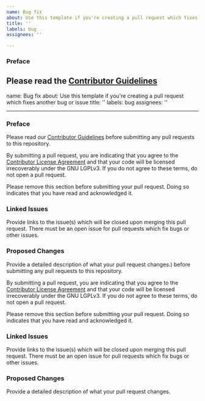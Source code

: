 ```yaml
---
name: Bug fix
about: Use this template if you're creating a pull request which fixes another bug or issue
title: ''
labels: bug
assignees: ''

---
```


### Preface

Please read the [Contributor Guidelines](https://github.com/NoComment1105/periodic-mod-fabric/blob/1.16.x/main/CONTRIBUTING.md) 
---
name: Bug fix
about: Use this template if you're creating a pull request which fixes another bug or issue
title: ''
labels: bug
assignees: ''

---

### Preface

Please read our [Contributor Guidelines](https://github.com/NoComment1105/periodic-mod-fabric/blob/1.16.x/main/CONTRIBUTING.md) before
submitting any pull requests to this repository.

By submitting a pull request, you are indicating that you agree to the [Contributor License Agreement](https://github.com/jellysquid3/sodium-fabric/blob/1.15.x/CONTRIBUTING.md#contributor-license-agreement-cla)
and that your code will be licensed irrecoverably under the GNU LGPLv3. If you do not agree to these terms, do not open
a pull request.

Please remove this section before submitting your pull request. Doing so indicates that you have read and acknowledged it.

### Linked Issues
Provide links to the issue(s) which will be closed upon merging this pull request. There must be an open issue for
pull requests which fix bugs or other issues.

### Proposed Changes
Provide a detailed description of what your pull request changes.) before
submitting any pull requests to this repository.

By submitting a pull request, you are indicating that you agree to the [Contributor License Agreement](https://github.com/NoComment1105/periodic-mod-fabric/blob/1.16.x/main/CONTRIBUTING.md#contributor-license-agreement-cla)
and that your code will be licensed irrecoverably under the GNU LGPLv3. If you do not agree to these terms, do not open
a pull request.

Please remove this section before submitting your pull request. Doing so indicates that you have read and acknowledged it.

### Linked Issues
Provide links to the issue(s) which will be closed upon merging this pull request. There must be an open issue for
pull requests which fix bugs or other issues.

### Proposed Changes
Provide a detailed description of what your pull request changes.